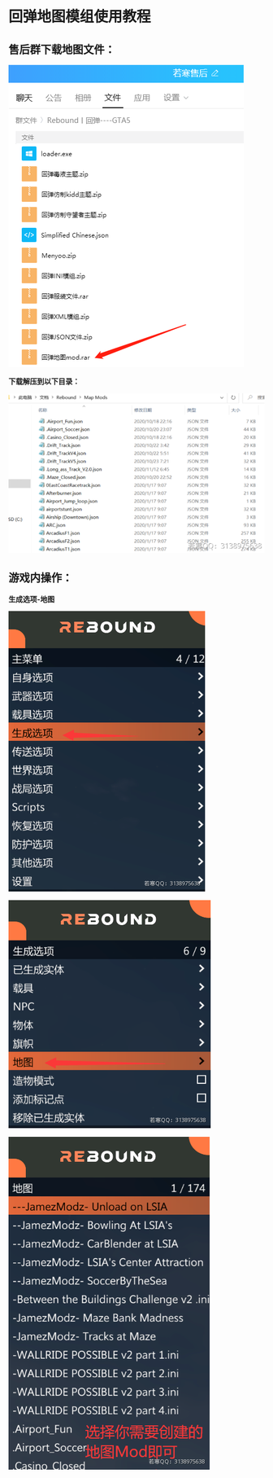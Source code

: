# 回弹地图模组使用教程

## **售后群下载地图文件：**

****![](<../../.gitbook/assets/image (10) (1) (1) (1).png>)****

**下载解压到以下目录：**

****![](<../../.gitbook/assets/image (17) (1) (1) (1) (1) (1) (1).png>)****

## 游戏内操作：

**生成选项-地图**

![](<../../.gitbook/assets/image (26) (1) (1) (1) (1).png>)

![](<../../.gitbook/assets/image (45) (1) (1) (1).png>)

![](<../../.gitbook/assets/image (20) (1) (1) (1) (1) (1) (1).png>)
